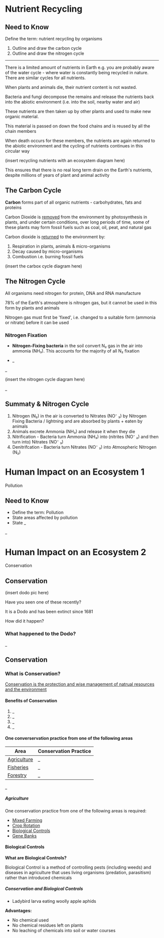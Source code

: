 # Nutrient Recycling

## Need to Know
Define the term: nutrient recycling by organisms
1. Outline and draw the carbon cycle
2. Outline and draw the nitrogen cycle

---

There is a limited amount of nutrients in Earth e.g. you are probably aware of the water cycle - where water is constantly being recycled in nature. There are similar cycles for all nutrients.

When plants and animals die, their nutrient content is not wasted.

Bacteria and fungi decompose the remains and release the nutrients back into the abiotic environment (i.e. into the soil, nearby water and air)

These nutrients are then taken up by other plants and used to make new organic material.

This material is passed on down the food chains and is reused by all the chain members

When death occurs for these members, the nutrients are again returned to the abiotic environment and the cycling of nutrients continues in this circular way

(insert recycling nutrients with an ecosystem diagram here)

This ensures that there is no real long term drain on the Earth's nutrients, despite millions of years of plant and animal activity

## The Carbon Cycle

**Carbon** forms part of all organic nutrients - carbohydrates, fats and proteins

Carbon Dioxide is <u>removed</u> from the environment by photosynthesis in plants, and under certain conditions, over long periods of time, some of these plants may form fossil fuels such as coal, oil, peat, and natural gas

Carbon dioxide is <u>returned</u> to the environment by:
1. Respiration in plants, animals & micro-organisms
2. Decay caused by micro-organisms
3. Combustion i.e. burning fossil fuels

(insert the carbox cycle diagram here)

## The Nitrogen Cycle

All organisms need nitrogen for protein, DNA and RNA manufacture

78% of the Earth's atmosphere is nitrogen gas, but it cannot be used in this form by plants and animals

Nitrogen gas must first be 'fixed', i.e. changed to a suitable form (ammonia or nitrate) before it can be used

### Nitrogen Fixation

- **Nitrogen-Fixing bacteria** in the soil convert N₂ gas in the air into ammonia (NH₃). This accounts for the majority of all N₂ fixation

- _

_

(insert the nitrogen cycle diagram here)

_

## Summaty & Nitrogen Cycle
1. Nitrogen (N₂) in the air is converted to Nitrates (NO⁻ ₃) by Nitrogen Fixing Bacteria / lightning and are absorbed by plants + eaten by animals
2. Animals excrete Ammonia (NH₃) and release it when they die
3. Nitrification - Bacteria turn Ammonia (NH₃) into (nitrites (NO⁻ ₂) and then turn into) Nitrates (NO⁻ ₃)
4. Denitrifcation - Bacteria turn Nitrates (NO⁻ ₃) into Atmospheric Nitrogen (N₂)

# Human Impact on an Ecosystem 1
Pollution

## Need to Know
- Define the term: Pollution
- State areas affected by pollution
- State _

_

# Human Impact on an Ecosystem 2
Conservation

## Conservation

(insert dodo pic here)

Have you seen one of these recently?

It is a Dodo and has been extinct since 1681

How did it happen?

### What happened to the Dodo?

_

## Conservation

### What is Conservation?

<u>Conservation is the protection and wise management of natrual resources and the environment</u>

#### Benefits of Conservation
1. _
2. _
3. _
4. _

#### One converservation practice from one of the following areas

| Area | Conservation Practice |
|-|-|
| <u>Agriculture</u> | _ |
| <u>Fisheries</u> | _ |
| <u>Forestry</u> | _ |
_

##### Agriculture

One conservation practice from one of the following areas is required:

- <u>Mixed Farming</u>
- <u>Crop Rotation</u>
- <u>Biological Controls</u>
- <u>Gene Banks</u>

#### Biological Controls

**What are Biological Controls?**

Biological Control is a method of controlling pests (including weeds) and diseases in agriculture that uses living organisms (predation, parasitism) rather than introduced chemicals

##### Conservation and Biological Controls

- Ladybird larva eating woolly apple aphids

**Advantages:**

- No chemical used
- No chemical residues left on plants
- No leaching of chemicals into soil or water courses
